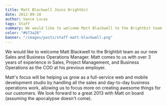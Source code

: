 ```yaml
---
title: Matt Blackwell Joins Brightbit
date: 2012-09-18
author: Vance Lucas
tags: Staff
summary: We would like to welcome Matt Blackwell to the Brightbit team as our new Sales and Business Operations Manager.
color: "#b73a26"
banner: "/images/posts/staff-matt-blackwell.png"
---
```


We would like to welcome Matt Blackwell to the Brightbit team as our new
Sales and Business Operations Manager. Matt comes to us with over 3
years of experience in Sales, Project Management, and Business
Operations as the COO at his previous employer.

Matt's focus will be helping us grow as a full-service web and mobile
development studio by handling all the sales and day-to-day business
operations work, allowing us to focus more on creating awesome things
for our customers. We look forward to a great 2013 with Matt on board
(assuming the apocalypse doesn't come).
